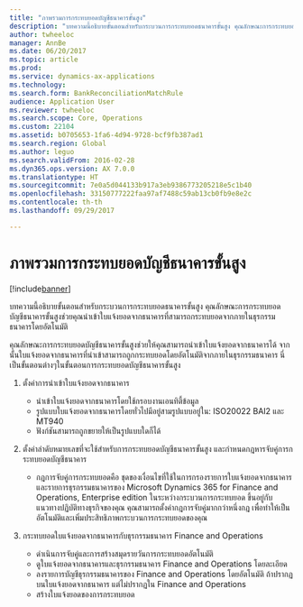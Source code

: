 ```yaml
---
title: "ภาพรวมการกระทบยอดบัญชีธนาคารขั้นสูง"
description: "บทความนี้อธิบายขั้นตอนสำหรับกระบวนการกระทบยอดธนาคารขั้นสูง คุณลักษณะการกระทบยอดบัญชีธนาคารขั้นสูงช่วยคุณนำเข้าใบแจ้งยอดจากธนาคารที่สามารถกระทบยอดจากภายในธุรกรรมธนาคารโดยอัตโนมัติ"
author: twheeloc
manager: AnnBe
ms.date: 06/20/2017
ms.topic: article
ms.prod: 
ms.service: dynamics-ax-applications
ms.technology: 
ms.search.form: BankReconciliationMatchRule
audience: Application User
ms.reviewer: twheeloc
ms.search.scope: Core, Operations
ms.custom: 22104
ms.assetid: b0705653-1fa6-4d94-9728-bcf9fb387ad1
ms.search.region: Global
ms.author: leguo
ms.search.validFrom: 2016-02-28
ms.dyn365.ops.version: AX 7.0.0
ms.translationtype: HT
ms.sourcegitcommit: 7e0a5d044133b917a3eb9386773205218e5c1b40
ms.openlocfilehash: 33150777222faa97af7488c59ab13cb0fb9e8e2c
ms.contentlocale: th-th
ms.lasthandoff: 09/29/2017

---
```


# <a name="advanced-bank-reconciliation-overview"></a>ภาพรวมการกระทบยอดบัญชีธนาคารขั้นสูง

[!include[banner](../includes/banner.md)]


บทความนี้อธิบายขั้นตอนสำหรับกระบวนการกระทบยอดธนาคารขั้นสูง คุณลักษณะการกระทบยอดบัญชีธนาคารขั้นสูงช่วยคุณนำเข้าใบแจ้งยอดจากธนาคารที่สามารถกระทบยอดจากภายในธุรกรรมธนาคารโดยอัตโนมัติ

คุณลักษณะการกระทบยอดบัญชีธนาคารขั้นสูงช่วยให้คุณสามารถนำเข้าใบแจ้งยอดจากธนาคารได้ จากนั้นใบแจ้งยอดจากธนาคารที่นำเข้าสามารถถูกกระทบยอดโดยอัตโนมัติจากภายในธุรกรรมธนาคาร นี่เป็นขั้นตอนต่างๆในขั้นตอนการกระทบยอดบัญชีธนาคารขั้นสูง

1.  ตั้งค่าการนำเข้าใบแจ้งยอดจากธนาคาร
    -   นำเข้าใบแจ้งยอดจากธนาคารโดยใช้กรอบงานเอนทิตี้ข้อมูล
    -   รูปแบบใบแจ้งยอดจากธนาคารโดยทั่วไปมีอยู่สามรูปแบบอยู่ใน: ISO20022 BAI2 และ MT940
    -   ฟังก์ชันสามารถถูกขยายให้เป็นรูปแบบใดก็ได้

2.  ตั้งค่าลำดับหมายเลขที่จะใช้สำหรับการกระทบยอดบัญชีธนาคารขั้นสูง และกำหนดกฎหารจับคู่การกระทบยอดบัญชีธนาคาร
    -   กฎการจับคู่การกระทบยอดคือ ชุดของเงื่อนไขที่ใช้ในการกรองรายการใบแจ้งยอดจากธนาคารและรายการธุรกรรมธนาคารของ Microsoft Dynamics 365 for Finance and Operations, Enterprise edition ในระหว่างกระบวนการกระทบยอด ขึ้นอยู่กับแนวทางปฏิบัติทางธุรกิจของคุณ คุณสามารถตั้งค่ากฎการจับคู่มากกว่าหนึ่งกฎ เพื่อทำให้เป็นอัตโนมัติและเพิ่มประสิทธิภาพกระบวนการกระทบยอดของคุณ

3.  กระทบยอดใบแจ้งยอดจากธนาคารกับธุรกรรมธนาคาร Finance and Operations
    -   ดำเนินการจับคู่และการสร้างสมุดรายวันการกระทบยอดอัตโนมัติ
    -   ดูใบแจ้งยอดจากธนาคารและธุรกรรมธนาคาร Finance and Operations โดยละเอียด
    -   ลงรายการบัญชีธุรกรรมธนาคารของ Finance and Operations โดยอัตโนมัติ ถ้าปรากฏบนใบแจ้งยอดจากธนาคาร แต่ไม่ปรากฏใน Finance and Operations
    -   สร้างใบแจ้งยอดของการกระทบยอด






